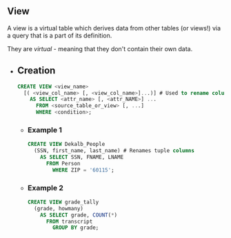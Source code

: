 ## View
A view is a virtual table which derives data from other tables (or views!) via a query that is a part of its definition.

They are *virtual* - meaning that they don't contain their own data.
- ## Creation
  ```SQL
  CREATE VIEW <view_name>
  	[( <view_col_name> [, <view_col_name>]...)] # Used to rename columns
      AS SELECT <attr_name> [, <attr_NAME>] ...
      	FROM <source_table_or_view> [, ...]
      	WHERE <condition>;
  ```
	- ### Example 1
	  ```SQL
	  CREATE VIEW Dekalb_People
	  	(SSN, first_name, last_name) # Renames tuple columns
	      AS SELECT SSN, FNAME, LNAME
	      	FROM Person
	          WHERE ZIP = '60115';
	  ```
	- ### Example 2
	  ```SQL
	  CREATE VIEW grade_tally
	  	(grade, howmany)
	      AS SELECT grade, COUNT(*)
	      	FROM transcript
	          GROUP BY grade;
	  ```